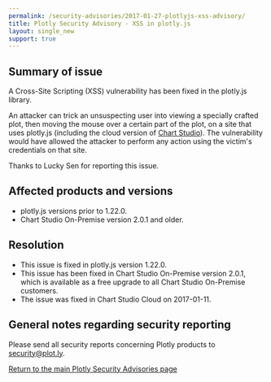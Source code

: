 ```yaml
---
permalink: /security-advisories/2017-01-27-plotlyjs-xss-advisory/
title: Plotly Security Advisory - XSS in plotly.js
layout: single_new
support: true
---
```


## Summary of issue

A Cross-Site Scripting (XSS) vulnerability has been fixed in the plotly.js library.

An attacker can trick an unsuspecting user into viewing a specially crafted plot, then moving the mouse over a certain
part of the plot, on a site that uses plotly.js (including the cloud version
of [Chart Studio](https://plot.ly)).  The vulnerability would have allowed the attacker to perform any action using the victim's
credentials on that site.

Thanks to Lucky Sen for reporting this issue.

## Affected products and versions

* plotly.js versions prior to 1.22.0.
* Chart Studio On-Premise version 2.0.1 and older.

## Resolution

* This issue is fixed in plotly.js version 1.22.0.
* This issue has been fixed in Chart Studio On-Premise version 2.0.1, which is available as a free upgrade to all Chart Studio
On-Premise customers.
* The issue was fixed in Chart Studio Cloud on 2017-01-11.

## General notes regarding security reporting

Please send all security reports concerning Plotly products to [security@plot.ly](mailto:security@plot.ly).

[Return to the main Plotly Security Advisories page](http://help.plot.ly/security-advisories/)
